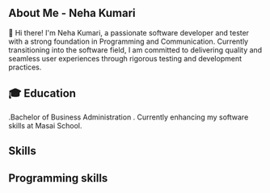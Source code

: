 
## About Me - Neha Kumari
👋 Hi there! I'm Neha Kumari, a passionate software developer and tester with a strong foundation in Programming and Communication. Currently transitioning into the software field, I am committed to delivering quality and seamless user experiences through rigorous testing and development practices.
## 🎓 Education 
 .Bachelor of Business Administration 
 . Currently enhancing my software skills at Masai School.

## Skills
## Programming skills





<!--
**Neha21-svg/Neha21-svg** is a ✨ _special_ ✨ repository because its `README.md` (this file) appears on your GitHub profile.

Here are some ideas to get you started:

- 🔭 I’m currently working on ...
- 🌱 I’m currently learning Selenium
- 👯 I’m looking to collaborate on ...
- 🤔 I’m looking for help with ...
- 💬 Ask me about ..
- 📫 How to reach me: ...
- 😄 Pronouns: ...She/her
- ⚡ Fun fact: ...
-->
